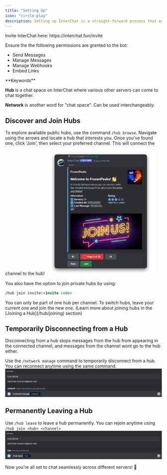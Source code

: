```yaml
---
title: "Setting Up"
icon: "circle-play"
description: Setting up InterChat is a straight-forward process that enables you to chat across various servers. Follow the steps below to get started!
---
```


<Info>
Invite InterChat here: https://interchat.fun/invite 

Ensure the the following permissions are granted to the bot:
   - Send Messages
   - Manage Messages
   - Manage Webhooks
   - Embed Links
</Info>

<Tip>
**Keywords**

**Hub** is a chat space on InterChat where various other servers can come to chat together.

**Network** is another word for "chat space". Can be used interchangeably.
</Tip>

## Discover and Join Hubs


To explore available <Tooltip tip="Public hubs are the hubs listed in /hub browse">public hubs</Tooltip>, use the command `/hub browse`. Navigate using the arrows and locate a hub that interests you. Once you've found one, click 'Join', then select your preferred channel. This will connect the channel to the hub!
<img src="/images/browse.png" width="70%" height="40%"/>


You also have the option to join private hubs by using:

```md
/hub join invite:<invite code>
```
<Note>
You can only be part of one hub per channel. To switch hubs, leave your current one and join the new one. (Learn more about joining hubs in the [Joining a Hub](/hub/joining) section)
</Note>

## Temporarily Disconnecting from a Hub
  Disconnecting from a hub stops messages from the hub from appearing in the connected channel, and messages from the channel wont go to the hub either.

Use the `/network manage` command to temporarily disconnect from a hub. You can reconnect anytime using the same command.
![](/images/NetworkManage.png)

## Permanently Leaving a Hub

Use `/hub leave` to leave a hub permanently. You can rejoin anytime using `/hub join <hub> <channel>`
![](/images/HubLeave.png)

Now you're all set to chat seamlessly across different servers! 🚀
